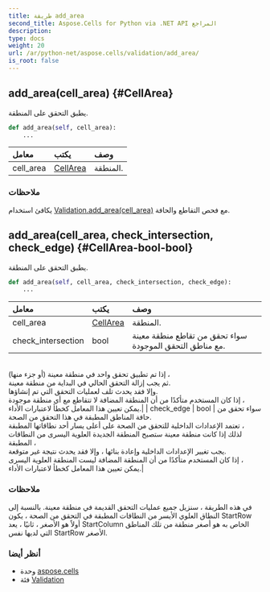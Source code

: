 ```yaml
---
title: طريقة add_area
second_title: Aspose.Cells for Python via .NET API المراجع
description:
type: docs
weight: 20
url: /ar/python-net/aspose.cells/validation/add_area/
is_root: false
---
```

##  add_area(cell_area) {#CellArea}
يطبق التحقق على المنطقة.



```python
def add_area(self, cell_area):
    ...
```


| معامل| يكتب| وصف|
| :- | :- | :- |
| cell_area | [CellArea](/cells/ar/python-net/aspose.cells/cellarea) | المنطقة.|
###  ملاحظات

يكافئ استخدام [Validation.add_area(cell_area)](/cells/ar/python-net/aspose.cells/validation/add_area)
مع فحص التقاطع والحافة.

##  add_area(cell_area, check_intersection, check_edge) {#CellArea-bool-bool}
يطبق التحقق على المنطقة.



```python
def add_area(self, cell_area, check_intersection, check_edge):
    ...
```


| معامل| يكتب| وصف|
| :- | :- | :- |
| cell_area | [CellArea](/cells/ar/python-net/aspose.cells/cellarea) | المنطقة.|
| check_intersection | bool | سواء تحقق من تقاطع منطقة معينة مع مناطق التحقق الموجودة.<br/>إذا تم تطبيق تحقق واحد في منطقة معينة (أو جزء منها) ،<br/>ثم يجب إزالة التحقق الحالي في البداية من منطقة معينة.<br/>وإلا فقد يحدث تلف لعمليات التحقق التي تم إنشاؤها.<br/>إذا كان المستخدم متأكدًا من أن المنطقة المضافة لا تتقاطع مع أي منطقة موجودة ،<br/> يمكن تعيين هذا المعامل كخطأ لاعتبارات الأداء.|
| check_edge | bool | سواء تحقق من حافة المناطق المطبقة في هذا التحقق من الصحة.<br/>تعتمد الإعدادات الداخلية للتحقق من الصحة على أعلى يسار أحد نطاقاتها المطبقة ،<br/>لذلك إذا كانت منطقة معينة ستصبح المنطقة الجديدة العلوية اليسرى من النطاقات المطبقة ،<br/>يجب تغيير الإعدادات الداخلية وإعادة بنائها ، وإلا فقد يحدث نتيجة غير متوقعة.<br/>إذا كان المستخدم متأكدًا من أن المنطقة المضافة ليست المنطقة العلوية اليسرى ،<br/> يمكن تعيين هذا المعامل كخطأ لاعتبارات الأداء.|
###  ملاحظات

في هذه الطريقة ، سنزيل جميع عمليات التحقق القديمة في منطقة معينة.
بالنسبة إلى النطاق العلوي الأيسر من النطاقات المطبقة في التحقق من الصحة ، يكون StartRow أولاً هو الأصغر ،
ثانيًا ، يعد StartColumn الخاص به هو أصغر منطقة من تلك المناطق التي لديها نفس StartRow الأصغر.


###  أنظر أيضا
* وحدة [aspose.cells](../../)
* فئة [Validation](/cells/ar/python-net/aspose.cells/validation)
